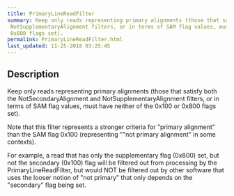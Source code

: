 ```yaml
---
title: PrimaryLineReadFilter
summary: Keep only reads representing primary alignments (those that satisfy both the NotSecondaryAlignment and
 NotSupplementaryAlignment filters, or in terms of SAM flag values, must have neither of the 0x100 or
 0x800 flags set).
permalink: PrimaryLineReadFilter.html
last_updated: 11-25-2018 03:25:45
---
```



## Description

Keep only reads representing primary alignments (those that satisfy both the NotSecondaryAlignment and
 NotSupplementaryAlignment filters, or in terms of SAM flag values, must have neither of the 0x100 or
 0x800 flags set).

 <p>Note that this filter represents a stronger criteria for "primary alignment" than the
 SAM flag 0x100 (representing ""not primary alignment" in some contexts).</p>

 <p>For example, a read that has only the supplementary flag (0x800) set, but not the secondary (0x100)
 flag will be filtered out from processing by the PrimaryLineReadFilter, but would NOT be filtered out by
 other software that uses the looser notion of "not primary" that only depends on the "secondary" flag being set.</p>

